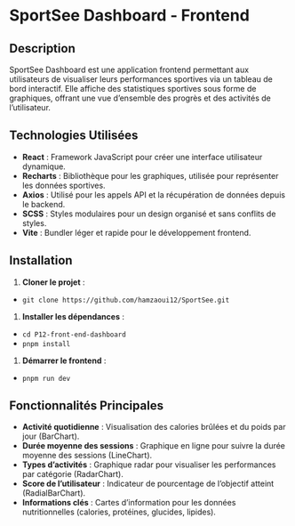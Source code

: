 # SportSee Dashboard - Frontend

## Description

SportSee Dashboard est une application frontend permettant aux utilisateurs de visualiser leurs performances sportives via un tableau de bord interactif. Elle affiche des statistiques sportives sous forme de graphiques, offrant une vue d’ensemble des progrès et des activités de l’utilisateur.

## Technologies Utilisées

- **React** : Framework JavaScript pour créer une interface utilisateur dynamique.
- **Recharts** : Bibliothèque pour les graphiques, utilisée pour représenter les données sportives.
- **Axios** : Utilisé pour les appels API et la récupération de données depuis le backend.
- **SCSS** : Styles modulaires pour un design organisé et sans conflits de styles.
- **Vite** : Bundler léger et rapide pour le développement frontend.

## Installation

1. **Cloner le projet** :
- `git clone https://github.com/hamzaoui12/SportSee.git`
1. **Installer les dépendances** :
- `cd P12-front-end-dashboard`
- `pnpm install`
1. **Démarrer le frontend** :
- `pnpm run dev`

## Fonctionnalités Principales

- **Activité quotidienne** : Visualisation des calories brûlées et du poids par jour (BarChart).
- **Durée moyenne des sessions** : Graphique en ligne pour suivre la durée moyenne des sessions (LineChart).
- **Types d’activités** : Graphique radar pour visualiser les performances par catégorie (RadarChart).
- **Score de l’utilisateur** : Indicateur de pourcentage de l’objectif atteint (RadialBarChart).
- **Informations clés** : Cartes d’information pour les données nutritionnelles (calories, protéines, glucides, lipides).